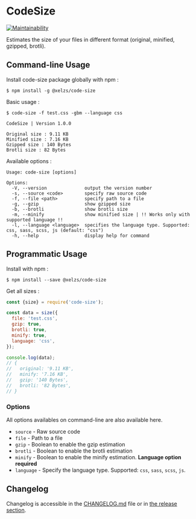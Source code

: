 # CodeSize

[![Maintainability](https://api.codeclimate.com/v1/badges/0926045450cb16d6e423/maintainability)](https://codeclimate.com/github/Xelzs/code-size/maintainability)

Estimates the size of your files in different format (original, minified, gzipped, brotli).  

## Command-line Usage

Install code-size package globally with npm :

```
$ npm install -g @xelzs/code-size
```

Basic usage :
```
$ code-size -f test.css -gbm --language css

CodeSize | Version 1.0.0

Original size : 9.11 KB
Minified size : 7.16 KB
Gzipped size : 140 Bytes
Brotli size : 82 Bytes
```

Available options :
```
Usage: code-size [options]

Options:
  -V, --version              output the version number
  -s, --source <code>        specify raw source code
  -f, --file <path>          specify path to a file
  -g, --gzip                 show gzipped size
  -b, --brotli               show brotli size
  -m, --minify               show minified size | !! Works only with supported language !!
  -l, --language <language>  specifies the language type. Supported: css, sass, scss, js (default: "css")
  -h, --help                 display help for command
```

## Programmatic Usage 

Install with npm :
```
$ npm install --save @xelzs/code-size
```

Get all sizes : 
```js
const {size} = require('code-size');

const data = size({
  file: 'test.css',
  gzip: true,
  brotli: true,
  minify: true,
  language: 'css',
});

console.log(data);
// {
//   original: '9.11 KB',
//   minify: '7.16 KB',
//   gzip: '140 Bytes',
//   brotli: '82 Bytes',
// }
```

### Options
All options availables on command-line are also available here.

- `source` - Raw source code
- `file` - Path to a file
- `gzip` - Boolean to enable the gzip estimation
- `brotli` - Boolean to enable the brotli estimation
- `minify` - Boolean to enable the minify estimation. **Language option required**
- `language` - Specify the language type. Supported: `css`, `sass`, `scss`, `js`.

## Changelog

Changelog is accessible in the [CHANGELOG.md](CHANGELOG.md) file or in [the release section](https://github.com/Xelzs/code-size/releases).
